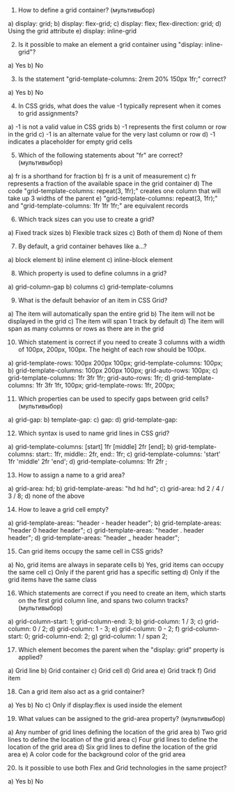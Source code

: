 1. How to define a grid container? (мультивыбор)

a) display: grid;
b) display: flex-grid;
c) display: flex; flex-direction: grid;
d) Using the grid attribute
e) display: inline-grid

2. Is it possible to make an element a grid container using "display: inline-grid"?

a) Yes
b) No

3. Is the statement "grid-template-columns: 2rem 20% 150px 1fr;" correct?

a) Yes
b) No

4. In CSS grids, what does the value -1 typically represent when it comes to grid assignments?

a) -1 is not a valid value in CSS grids
b) -1 represents the first column or row in the grid
c) -1 is an alternate value for the very last column or row
d) -1 indicates a placeholder for empty grid cells

5. Which of the following statements about "fr" are correct? (мультивыбор)

a) fr is a shorthand for fraction
b) fr is a unit of measurement
c) fr represents a fraction of the available space in the grid container
d) The code "grid-template-columns: repeat(3, 1fr);" creates one column that will take up 3 widths of the parent
e) "grid-template-columns: repeat(3, 1fr);" and "grid-template-columns: 1fr 1fr 1fr;" are equivalent records

6. Which track sizes can you use to create a grid?

a) Fixed track sizes
b) Flexible track sizes
c) Both of them
d) None of them

7. By default, a grid container behaves like a...?

a) block element
b) inline element
c) inline-block element

8. Which property is used to define columns in a grid?

a) grid-column-gap
b) columns
c) grid-template-columns

9. What is the default behavior of an item in CSS Grid?

a) The item will automatically span the entire grid
b) The item will not be displayed in the grid
c) The item will span 1 track by default
d) The item will span as many columns or rows as there are in the grid

10. Which statement is correct if you need to create 3 columns with a width of 100px, 200px, 100px. The height of each row should be 100px.

a) grid-template-rows: 100px 200px 100px; grid-template-columns: 100px;
b) grid-template-columns: 100px 200px 100px; grid-auto-rows: 100px;
c) grid-template-columns: 1fr 3fr 1fr; grid-auto-rows: 1fr;
d) grid-template-columns: 1fr 3fr 1fr, 100px; grid-template-rows: 1fr, 200px;

11. Which properties can be used to specify gaps between grid cells? (мультивыбор)

a) grid-gap: <size>
b) template-gap: <size>
c) gap: <size>
d) grid-template-gap: <size>

12. Which syntax is used to name grid lines in CSS grid?

a) grid-template-columns: [start] 1fr [middle] 2fr [end];
b) grid-template-columns: start:: 1fr, middle:: 2fr, end:: 1fr;
c) grid-template-columns: 'start' 1fr 'middle' 2fr 'end';
d) grid-template-columns: <start> 1fr <middle> 2fr <end>;

13. How to assign a name to a grid area?

a) grid-area: hd;
b) grid-template-areas: "hd hd hd";
c) grid-area: hd 2 / 4 / 3 / 8;
d) none of the above

14. How to leave a grid cell empty?

a) grid-template-areas: "header - header header";
b) grid-template-areas: "header 0 header header";
c) grid-template-areas: "header . header header";
d) grid-template-areas: "header _ header header";

15. Can grid items occupy the same cell in CSS grids?

a) No, grid items are always in separate cells
b) Yes, grid items can occupy the same cell
c) Only if the parent grid has a specific setting
d) Only if the grid items have the same class

16. Which statements are correct if you need to create an item, which starts on the first grid column line, and spans two column tracks? (мультивыбор)

a) grid-column-start: 1; grid-column-end: 3;
b) grid-column: 1 / 3;
c) grid-column: 0 / 2;
d) grid-column: 1 - 3;
e) grid-column: 0 - 2;
f) grid-column-start: 0; grid-column-end: 2;
g) grid-column: 1 / span 2;

17. Which element becomes the parent when the "display: grid" property is applied?

a) Grid line
b) Grid container
c) Grid cell
d) Grid area
e) Grid track
f) Grid item

18. Can a grid item also act as a grid container?

a) Yes
b) No
c) Only if display:flex is used inside the element

19. What values can be assigned to the grid-area property? (мультивыбор)

a) Any number of grid lines defining the location of the grid area
b) Two grid lines to define the location of the grid area
c) Four grid lines to define the location of the grid area
d) Six grid lines to define the location of the grid area
e) A color code for the background color of the grid area

20. Is it possible to use both Flex and Grid technologies in the same project?

a) Yes
b) No